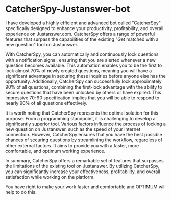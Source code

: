 # CatcherSpy-Justanswer-bot
I have developed a highly efficient and advanced bot called "CatcherSpy" specifically designed to enhance your productivity, profitability, and overall experience on Justanswer.com. CatcherSpy offers a range of powerful features that surpass the capabilities of the existing "Get matched with a new question" tool on Justanswer.

With CatcherSpy, you can automatically and continuously lock questions with a notification signal, ensuring that you are alerted whenever a new question becomes available. This automation enables you to be the first to lock almost 70% of newly created questions, meaning you will have a significant advantage in securing these inquiries before anyone else has the opportunity. Additionally, CatcherSpy can successfully lock approximately 90% of all questions, combining the first-lock advantage with the ability to secure questions that have been unlocked by others or have expired. This impressive 70-90 specification implies that you will be able to respond to nearly 90% of all questions effectively.

It is worth noting that CatcherSpy represents the optimal solution for this purpose. From a programming standpoint, it is challenging to develop a significantly superior tool. Various factors influence the process of locking a new question on Justanswer, such as the speed of your internet connection. However, CatcherSpy ensures that you have the best possible chances of securing questions by streamlining the workflow, regardless of other external factors. It aims to provide you with a faster, more comfortable, and optimum working experience.

In summary, CatcherSpy offers a remarkable set of features that surpasses the limitations of the existing tool on Justanswer. By utilizing CatcherSpy, you can significantly increase your effectiveness, profitability, and overall satisfaction while working on the platform.

You have right to make your work faster and comfortable and OPTIMUM will help to do this.
